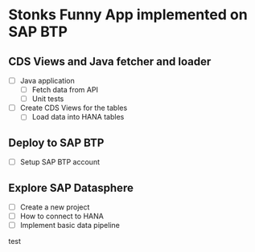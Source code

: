 # Stonks Funny App implemented on SAP BTP

## CDS Views and Java fetcher and loader
- [ ] Java application
    - [ ] Fetch data from API
    - [ ] Unit tests
- [ ] Create CDS Views for the tables
    - [ ] Load data into HANA tables

## Deploy to SAP BTP
- [ ] Setup SAP BTP account


## Explore SAP Datasphere
- [ ] Create a new project
- [ ] How to connect to HANA
- [ ] Implement basic data pipeline

test